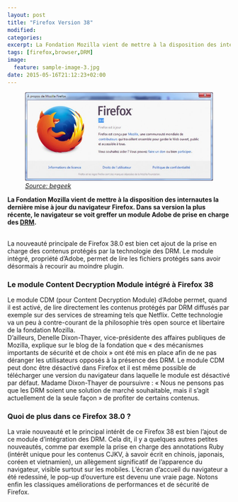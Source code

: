 ```yaml
---
layout: post
title: "Firefox Version 38"
modified:
categories: 
excerpt: La Fondation Mozilla vient de mettre à la disposition des internautes la dernière mise à jour du navigateur		 Firefox. Dans sa version la plus récente, le navigateur se voit greffer un module Adobe de prise en charge			 des DRM
tags: [firefox,browser,DRM]
image:
  feature: sample-image-3.jpg
date: 2015-05-16T21:12:23+02:00
---
```


<figure>
	<img src="../images/firefoxversion.jpg">
	<em><a href="http://www.begeek.fr/">Source: begeek</a></em>
</figure>

<strong>La Fondation Mozilla vient de mettre à la disposition des internautes la dernière mise à jour du navigateur Firefox. Dans sa version la plus récente, le navigateur se voit greffer un module Adobe de prise en charge des <a href="http://fr.wikipedia.org/wiki/Gestion_des_droits_num%C3%A9riques">DRM</a>.</strong>

<br>
La nouveauté principale de Firefox 38.0 est bien cet ajout de la prise en charge des contenus protégés par la technologie des DRM. Le module intégré, propriété d’Adobe, permet de lire les fichiers protégés sans avoir désormais à recourir au moindre plugin.

<h3>Le module Content Decryption Module intégré à Firefox 38</h3>

Le module CDM (pour Content Decryption Module) d’Adobe permet, quand il est activé, de lire directement les contenus protégés par DRM diffusés par exemple sur des services de streaming tels que Netflix. Cette technologie va un peu à contre-courant de la philosophie très open source et libertaire de la fondation Mozilla.<br>
D’ailleurs, Denelle Dixon-Thayer, vice-présidente des affaires publiques de Mozilla, explique sur le blog de la fondation que « des mécanismes importants de sécurité et de choix » ont été mis en place afin de ne pas déranger les utilisateurs opposés à la présence des DRM. Le module CDM peut donc être désactivé dans Firefox et il est même possible de télécharger une version du navigateur dans laquelle le module est désactivé par défaut. Madame Dixon-Thayer de poursuivre : « Nous ne pensons pas que les DRM soient une solution de marché souhaitable, mais il s’agit actuellement de la seule façon » de profiter de certains contenus.

<h3>Quoi de plus dans ce Firefox 38.0 ?</h3>

La vraie nouveauté et le principal intérêt de ce Firefox 38 est bien l’ajout de ce module d’intégration des DRM. Cela dit, il y a quelques autres petites nouveautés, comme par exemple la prise en charge des annotations Ruby (intérêt unique pour les contenus CJKV, à savoir écrit en chinois, japonais, coréen et vietnamien), un allègement significatif de l’apparence du navigateur, visible surtout sur les mobiles. L’écran d’accueil du navigateur a été redessiné, le pop-up d’ouverture est devenu une vraie page. Notons enfin les classiques améliorations de performances et de sécurité de Firefox.